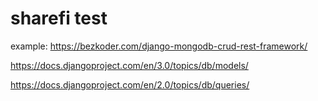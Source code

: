 # sharefi test

example:
https://bezkoder.com/django-mongodb-crud-rest-framework/

https://docs.djangoproject.com/en/3.0/topics/db/models/

https://docs.djangoproject.com/en/2.0/topics/db/queries/